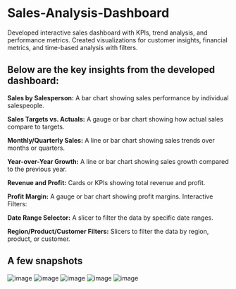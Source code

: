 # Sales-Analysis-Dashboard

Developed interactive sales dashboard with KPIs, trend analysis, and performance metrics. Created visualizations for customer insights, financial metrics, and time-based analysis with filters.

## Below are the key insights from the developed dashboard:

**Sales by Salesperson:** A bar chart showing sales performance by individual salespeople.

**Sales Targets vs. Actuals:** A gauge or bar chart showing how actual sales compare to targets.

**Monthly/Quarterly Sales:** A line or bar chart showing sales trends over months or quarters.

**Year-over-Year Growth:** A line or bar chart showing sales growth compared to the previous year.

**Revenue and Profit:** Cards or KPIs showing total revenue and profit.

**Profit Margin:** A gauge or bar chart showing profit margins.
Interactive Filters:

**Date Range Selector:** A slicer to filter the data by specific date ranges.

**Region/Product/Customer Filters:** Slicers to filter the data by region, product, or customer.

## A few snapshots

![image](https://github.com/priyanshap/Sales-Analysis-Dashboard/assets/158167690/e7e0079c-ba96-47b3-8760-2217cc47d619)
![image](https://github.com/priyanshap/Sales-Analysis-Dashboard/assets/158167690/9f8b6e65-31dc-4ad3-abcb-32f940000077)
![image](https://github.com/priyanshap/Sales-Analysis-Dashboard/assets/158167690/f75d7273-d60e-43d9-82bc-283d9b6e6f94)
![image](https://github.com/priyanshap/Sales-Analysis-Dashboard/assets/158167690/5cb027e9-7719-4ffa-9af7-1c68158eb10d)
![image](https://github.com/priyanshap/Sales-Analysis-Dashboard/assets/158167690/912b08ba-c87a-4917-8200-1df7ef43046d)



